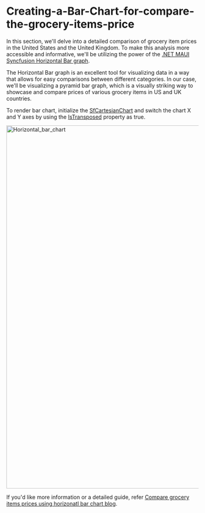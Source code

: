 # Creating-a-Bar-Chart-for-compare-the-grocery-items-price
In this section, we'll delve into a detailed comparison of grocery item prices in the United States and the United Kingdom. To make this analysis more accessible and informative, we'll be utilizing the power of the [.NET MAUI Syncfusion Horizontal Bar graph](https://help.syncfusion.com/maui/cartesian-charts/barchart).

The Horizontal Bar graph is an excellent tool for visualizing data in a way that allows for easy comparisons between different categories. In our case, we'll be visualizing a pyramid bar graph, which is a visually striking way to showcase and compare prices of various grocery items in US and UK countries.

 To render bar chart, initialize the [SfCartesianChart](https://help.syncfusion.com/cr/maui/Syncfusion.Maui.Charts.SfCartesianChart.html?tabs=tabid-1) and switch the chart X and Y axes by using the [IsTransposed](https://help.syncfusion.com/cr/maui/Syncfusion.Maui.Charts.SfCartesianChart.html#Syncfusion_Maui_Charts_SfCartesianChart_IsTransposedProperty) property as true.

<img width="950" alt="Horizontal_bar_chart" src="https://github.com/SyncfusionExamples/Creating-a-Bar-Chart-for-compare-the-grocery-items-price/assets/102796134/cb5d686d-c19f-4779-9739-3cabb17d238e">

If you'd like more information or a detailed guide, refer [Compare grocery items prices using horizonatl bar chart blog](https://www.syncfusion.com/blogs/post/dotnet-maui-horizontal-bar-chart-compare-grocery-prices.aspx).




